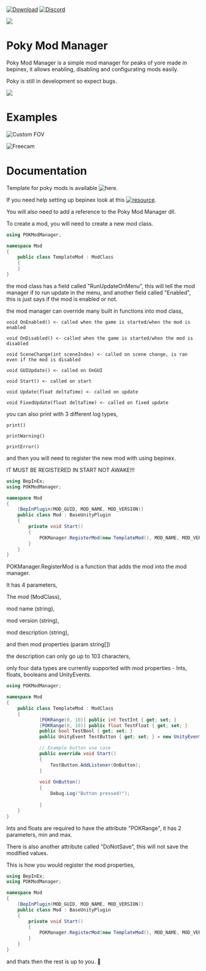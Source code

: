 [![Download](https://img.shields.io/badge/-Download-blue.svg)](https://github.com/KinexDev/Poky-Mod-Manager/releases)
[![Discord](https://img.shields.io/badge/-Discord-yellow.svg)](https://discord.gg/NM7kQXZH)

![](https://github.com/KinexDev/Poky-Mod-Manager/blob/main/PokyModManager.png)

# Poky Mod Manager
Poky Mod Manager is a simple mod manager for peaks of yore made in bepinex, it allows enabling, disabling and configurating mods easily.

Poky is still in development so expect bugs.

![](https://github.com/KinexDev/Poky-Mod-Manager/blob/main/POKManager.gif)

# Examples

![Custom FOV](https://github.com/KinexDev/CustomFOV)

![Freecam](https://github.com/KinexDev/Freecam)

# Documentation

Template for poky mods is available ![here](https://github.com/KinexDev/Poky-Mod-Template).

If you need help setting up bepinex look at this [![resource](resource)](https://docs.bepinex.dev/articles/dev_guide/plugin_tutorial/1_setup.html).

You will also need to add a reference to the Poky Mod Manager dll.

To create a mod, you will need to create a new mod class.

```cs
using POKModManager;

namespace Mod
{
    public class TemplateMod : ModClass
    {
    }
}
```

the mod class has a field called "RunUpdateOnMenu", this will tell the mod manager if to run update in the menu, and another field called "Enabled", this is just says if the mod is enabled or not.

the mod manager can override many built in functions into mod class,

```
void OnEnabled() <- called when the game is started/when the mod is enabled
        
void OnDisabled() <- called when the game is started/when the mod is disabled
        
void SceneChange(int sceneIndex) <- called on scene change, is ran even if the mod is disabled
        
void GUIUpdate() <- called on OnGUI
        
void Start() <- called on start
        
void Update(float deltaTime) <- called on update
        
void FixedUpdate(float deltaTime) <- called on fixed update
```

you can also print with 3 different log types,

```
print()

printWarning()

printError()
```

and then you will need to register the new mod with using bepinex.

IT MUST BE REGISTERED IN START NOT AWAKE!!!

```cs
using BepInEx;
using POKModManager;

namespace Mod
{
    [BepInPlugin(MOD_GUID, MOD_NAME, MOD_VERSION)]
    public class Mod : BaseUnityPlugin
    {
        private void Start()
        {
            POKManager.RegisterMod(new TemplateMod(), MOD_NAME, MOD_VERSION, MOD_DESCRIPTION);
        }
    }
}
```

POKManager.RegisterMod is a function that adds the mod into the mod manager.

It has 4 parameters,

The mod (ModClass),

mod name (string),

mod version (string),

mod description (string), 

and then mod properties (param string[])

the description can only go up to 103 characters,

only four data types are currently supported with mod properties - Ints, floats, booleans and UnityEvents.

```cs
using POKModManager;

namespace Mod
{
    public class TemplateMod : ModClass
    {
            [POKRange(0, 10)] public int TestInt { get; set; }
            [POKRange(0, 10)] public float TestFloat { get; set; }
            public bool TestBool { get; set; }
            public UnityEvent TestButton { get; set; } = new UnityEvent();

            // Example button use case
            public override void Start()
            {
                TestButton.AddListener(OnButton);
            }
            
            void OnButton()
            {
                Debug.Log("Button pressed!");
            
            }
    }
}
```

Ints and floats are required to have the attribute "POKRange", it has 2 parameters, min and max.

There is also another attribute called "DoNotSave", this will not save the modified values.

This is how you would register the mod properties,

```cs
using BepInEx;
using POKModManager;

namespace Mod
{
    [BepInPlugin(MOD_GUID, MOD_NAME, MOD_VERSION)]
    public class Mod : BaseUnityPlugin
    {
        private void Start()
        {
            POKManager.RegisterMod(new TemplateMod(), MOD_NAME, MOD_VERSION, MOD_DESCRIPTION, "TestInt", "TestFloat", "TestBool", "TestButton");
        }
    }
}
```

and thats then the rest is up to you. 👋
